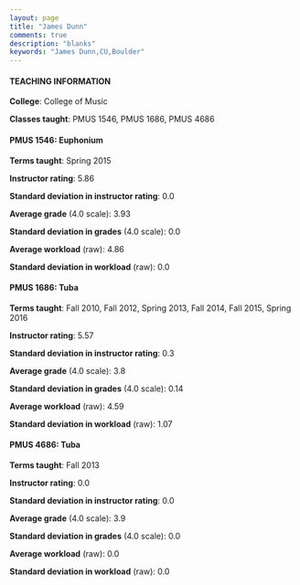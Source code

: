 ```yaml
---
layout: page
title: "James Dunn" 
comments: true
description: "blanks"
keywords: "James Dunn,CU,Boulder"
---
```

<head>
<script src="https://ajax.googleapis.com/ajax/libs/jquery/2.1.3/jquery.min.js"></script>
<script src="https://dl.dropboxusercontent.com/s/pc42nxpaw1ea4o9/highcharts.js?dl=0"></script>
<!-- <script src="../assets/js/highcharts.js"></script> -->
<style type="text/css">@font-face {
	font-family: "Bebas Neue";
	src: url(https://www.filehosting.org/file/details/544349/BebasNeue Regular.otf) format("opentype");
	}
	h1.Bebas { 
		font-family: "Bebas Neue", Verdana, Tahoma;
	}
</style>
</head>
	   
#### TEACHING INFORMATION

**College**: College of Music

**Classes taught**: PMUS 1546, PMUS 1686, PMUS 4686

#### PMUS 1546: Euphonium

**Terms taught**: Spring 2015

**Instructor rating**: 5.86

**Standard deviation in instructor rating**: 0.0

**Average grade** (4.0 scale): 3.93

**Standard deviation in grades** (4.0 scale): 0.0

**Average workload** (raw): 4.86

**Standard deviation in workload** (raw): 0.0

#### PMUS 1686: Tuba

**Terms taught**: Fall 2010, Fall 2012, Spring 2013, Fall 2014, Fall 2015, Spring 2016

**Instructor rating**: 5.57

**Standard deviation in instructor rating**: 0.3

**Average grade** (4.0 scale): 3.8

**Standard deviation in grades** (4.0 scale): 0.14

**Average workload** (raw): 4.59

**Standard deviation in workload** (raw): 1.07

#### PMUS 4686: Tuba

**Terms taught**: Fall 2013

**Instructor rating**: 0.0

**Standard deviation in instructor rating**: 0.0

**Average grade** (4.0 scale): 3.9

**Standard deviation in grades** (4.0 scale): 0.0

**Average workload** (raw): 0.0

**Standard deviation in workload** (raw): 0.0

